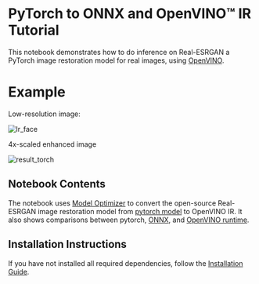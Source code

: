 # PyTorch to ONNX and OpenVINO™ IR Tutorial


This notebook demonstrates how to do inference on Real-ESRGAN a PyTorch image restoration model for real images, using [OpenVINO](https://github.com/openvinotoolkit/openvino).

# Example

Low-resolution image:

![lr_face](https://user-images.githubusercontent.com/86083079/228696879-f3b2fccd-bc6a-4dc6-a4cb-1cf5c404569f.png)


4x-scaled enhanced image

![result_torch](https://user-images.githubusercontent.com/86083079/228696914-772043e0-f74e-46a7-a234-a68b5ebe0f33.png)



## Notebook Contents

The notebook uses [Model Optimizer](https://docs.openvino.ai/latest/openvino_docs_MO_DG_Deep_Learning_Model_Optimizer_DevGuide.html) to convert the open-source Real-ESRGAN image restoration model from [pytorch model](https://github.com/xinntao/Real-ESRGAN/blob/master/docs/model_zoo.md) to OpenVINO IR. It also shows comparisons between pytorch, [ONNX](https://onnxruntime.ai/docs/execution-providers/), and [OpenVINO runtime](https://docs.openvino.ai/latest/openvino_docs_OV_UG_OV_Runtime_User_Guide.html). 

## Installation Instructions

If you have not installed all required dependencies, follow the [Installation Guide](../../README.md).
